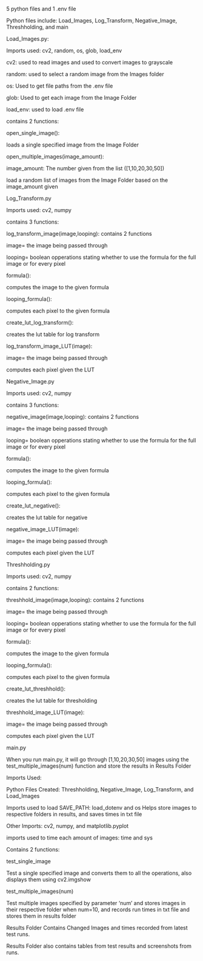 5 python files and 1 .env file 

Python files include: Load_Images, Log_Transform, Negative_Image, Threshholding, and main 

Load_Images.py: 

Imports used: cv2, random, os, glob, load_env 

cv2: used to read images and used to convert images to grayscale 

random: used to select a random image from the Images folder 

os: Used to get file paths from the .env file 

glob: Used to get each image from the Image Folder 

load_env: used to load .env file 

contains 2 functions: 

open_single_image(): 

loads a single specified image from the Image Folder 

open_multiple_images(image_amount): 

image_amount: The number given from the list ([1,10,20,30,50]) 

load a random list of images from the Image Folder based on the image_amount given 



Log_Transform.py 

Imports used: cv2, numpy 

contains 3 functions: 

log_transform_image(image,looping): contains 2 functions 

image= the image being passed through 

looping= boolean opperations stating whether to use the formula for the full image or for every pixel 

formula(): 

computes the image to the given formula 

looping_formula(): 

computes each pixel to the given formula 

create_lut_log_transform(): 

creates the lut table for log transform 

log_transform_image_LUT(image): 

image= the image being passed through 

computes each pixel given the LUT 




Negative_Image.py 

Imports used: cv2, numpy 

contains 3 functions: 

negative_image(image,looping): contains 2 functions 

image= the image being passed through 

looping= boolean opperations stating whether to use the formula for the full image or for every pixel 

formula(): 

computes the image to the given formula 

looping_formula(): 

computes each pixel to the given formula 

create_lut_negative(): 

creates the lut table for negative 

negative_image_LUT(image): 

image= the image being passed through 

computes each pixel given the LUT 

 

Threshholding.py 

Imports used: cv2, numpy 

contains 2 functions: 

threshhold_image(image,looping): contains 2 functions 

image= the image being passed through 

looping= boolean opperations stating whether to use the formula for the full image or for every pixel 

formula(): 

computes the image to the given formula 

looping_formula(): 

computes each pixel to the given formula 

create_lut_threshhold(): 

creates the lut table for thresholding 

threshhold_image_LUT(image): 

image= the image being passed through 

computes each pixel given the LUT 




main.py 

When you run main.py, it will go through [1,10,20,30,50] images using the test_multiple_images(num) function and store the results in Results Folder  

Imports Used:  

Python Files Created: Threshholding, Negative_Image, Log_Transform, and	Load_Images 

Imports used to load SAVE_PATH: load_dotenv and os 
Helps store images to respective folders in results, and saves times in txt file 

Other Imports: cv2, numpy, and matplotlib.pyplot 
 
imports used to time each amount of images: time and sys 

Contains 2 functions: 

test_single_image 

Test a single specified image and converts them to all the operations, also displays them using cv2.imgshow 

test_multiple_images(num) 

Test multiple images specified by parameter ‘num’ and stores images in their respective folder when num=10, and records run times in txt file and stores them in results folder 

 

Results Folder Contains Changed Images and times recorded from latest test runs. 

Results Folder also contains tables from test results and screenshots from runs. 
